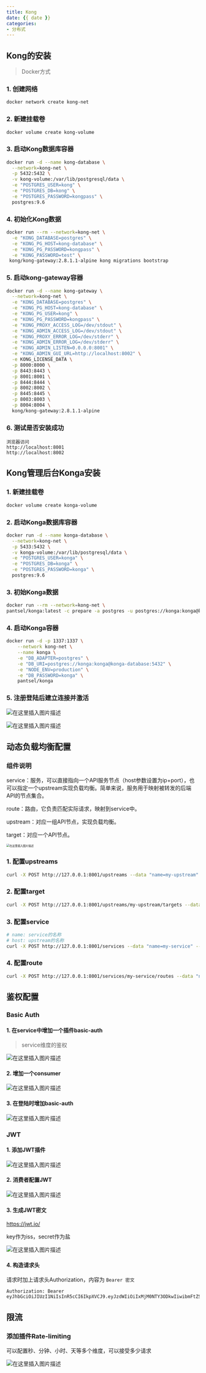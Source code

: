 ```yaml
---
title: Kong
date: {{ date }}
categories:
- 分布式
---
```


## Kong的安装

> Docker方式

### 1. 创建网络

```sh
docker network create kong-net
```

### 2. 新建挂载卷

```sh
docker volume create kong-volume
```

### 3. 启动Kong数据库容器

```sh
docker run -d --name kong-database \
  --network=kong-net \
  -p 5432:5432 \
  -v kong-volume:/var/lib/postgresql/data \
  -e "POSTGRES_USER=kong" \
  -e "POSTGRES_DB=kong" \
  -e "POSTGRES_PASSWORD=kongpass" \
  postgres:9.6
```

### 4. 初始化Kong数据

```sh
docker run --rm --network=kong-net \
  -e "KONG_DATABASE=postgres" \
  -e "KONG_PG_HOST=kong-database" \
  -e "KONG_PG_PASSWORD=kongpass" \
  -e "KONG_PASSWORD=test" \
 kong/kong-gateway:2.8.1.1-alpine kong migrations bootstrap
```

### 5. 启动kong-gateway容器

```sh
docker run -d --name kong-gateway \
  --network=kong-net \
  -e "KONG_DATABASE=postgres" \
  -e "KONG_PG_HOST=kong-database" \
  -e "KONG_PG_USER=kong" \
  -e "KONG_PG_PASSWORD=kongpass" \
  -e "KONG_PROXY_ACCESS_LOG=/dev/stdout" \
  -e "KONG_ADMIN_ACCESS_LOG=/dev/stdout" \
  -e "KONG_PROXY_ERROR_LOG=/dev/stderr" \
  -e "KONG_ADMIN_ERROR_LOG=/dev/stderr" \
  -e "KONG_ADMIN_LISTEN=0.0.0.0:8001" \
  -e "KONG_ADMIN_GUI_URL=http://localhost:8002" \
  -e KONG_LICENSE_DATA \
  -p 8000:8000 \
  -p 8443:8443 \
  -p 8001:8001 \
  -p 8444:8444 \
  -p 8002:8002 \
  -p 8445:8445 \
  -p 8003:8003 \
  -p 8004:8004 \
  kong/kong-gateway:2.8.1.1-alpine
```

### 6. 测试是否安装成功

```
浏览器访问
http://localhost:8001
http://localhost:8002
```

## Kong管理后台Konga安装

### 1. 新建挂载卷

```sh
docker volume create konga-volume
```

### 2. 启动Konga数据库容器

```sh
docker run -d --name konga-database \
  --network=kong-net \
  -p 5433:5432 \
  -v konga-volume:/var/lib/postgresql/data \
  -e "POSTGRES_USER=konga" \
  -e "POSTGRES_DB=konga" \
  -e "POSTGRES_PASSWORD=konga" \
  postgres:9.6
```

### 3. 初始Konga数据

```sh
docker run --rm --network=kong-net \
pantsel/konga:latest -c prepare -a postgres -u postgres://konga:konga@konga-database:5432/konga
```

### 4. 启动Konga容器

```sh
docker run -d -p 1337:1337 \
	--network kong-net \
	--name konga \
	-e "DB_ADAPTER=postgres" \
	-e "DB_URI=postgres://konga:konga@konga-database:5432" \
	-e "NODE_ENV=production" \
	-e "DB_PASSWORD=konga" \
	pantsel/konga
```

### 5. 注册登陆后建立连接并激活

![在这里插入图片描述](https://img-blog.csdnimg.cn/3a92f6cf363d4a809c0376c98a4217bf.png)

![在这里插入图片描述](https://img-blog.csdnimg.cn/facdd2627c274f7d909135dfd6e29667.png)

## 动态负载均衡配置

### 组件说明

service：服务，可以直接指向一个API服务节点（host参数设置为ip+port），也可以指定一个upstream实现负载均衡。简单来说，服务用于映射被转发的后端API的节点集合。

route：路由，它负责匹配实际请求，映射到service中。

upstream：对应一组API节点，实现负载均衡。

target：对应一个API节点。

<img src="https://img-blog.csdnimg.cn/f4c6e213e4bb4beeb1ef2e0a0ead5a62.png" alt="在这里插入图片描述" style="zoom:50%;" />

### 1. 配置upstreams

```sh
curl -X POST http://127.0.0.1:8001/upstreams --data "name=my-upstream"
```

### 2. 配置target

```sh
curl -X POST http://127.0.0.1:8001/upstreams/my-upstream/targets --data "target=192.168.0.108:14251" --data "weight=100"
```

### 3. 配置service

```sh
# name: service的名称
# host: upstream的名称
curl -X POST http://127.0.0.1:8001/services --data "name=my-service" --data "host=my-upstream"
```

### 4. 配置route

```sh
curl -X POST http://127.0.0.1:8001/services/my-service/routes --data "name=my-route" --data "paths[]=/pms"
```

## 鉴权配置

### Basic Auth

#### 1. 在service中增加一个插件basic-auth

> service维度的鉴权

![在这里插入图片描述](https://img-blog.csdnimg.cn/f40ace592054492faa81bc9b22a7d4c7.png)

#### 2. 增加一个consumer

![在这里插入图片描述](https://img-blog.csdnimg.cn/4e8be530d4b240968d8984fa17576705.png)

#### 3. 在登陆时增加basic-auth

![在这里插入图片描述](https://img-blog.csdnimg.cn/0afdec090b744d008b55799ac5cf27f6.png)

### JWT

#### 1. 添加JWT插件

![在这里插入图片描述](https://img-blog.csdnimg.cn/49542558f67c4ec38ac991bc5b6fd7bb.png)

#### 2. 消费者配置JWT

![在这里插入图片描述](https://img-blog.csdnimg.cn/437efb2e227a43cd947521e55d7ea7bb.png)

#### 3. 生成JWT密文

https://jwt.io/

key作为iss，secret作为盐

![在这里插入图片描述](https://img-blog.csdnimg.cn/fe688259069f4a95adc9532b7dafbaa3.png)

#### 4. 构造请求头

请求时加上请求头Authorization，内容为 `Bearer 密文`

```
Authorization: Bearer eyJhbGciOiJIUzI1NiIsInR5cCI6IkpXVCJ9.eyJzdWIiOiIxMjM0NTY3ODkwIiwibmFtZSI6IkpvaG4gRG9lIiwiaWF0IjoxNTE2MjM5MDIyLCJpc3MiOiJjb3JTUTRteGM3QWlIUUVGaERPOEtzb043NXlXZnA3NSJ9._p2YA2v1oieEGWWcfHHJSqBhl5nAppfZHkBAGNDFZQA
```

## 限流

### 添加插件Rate-limiting

可以配置秒、分钟、小时、天等多个维度，可以接受多少请求

![在这里插入图片描述](https://img-blog.csdnimg.cn/be52d6b72f1d496baf03b143393a2776.png)
